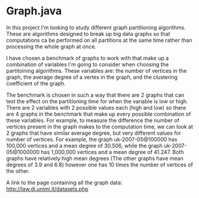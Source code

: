 # Graph.java
In this project I'm looking to study different graph partitioning algorithms. These are algorithms designed to break up big data
graphs so that computations ca be performed on all partitions at the same time rather than processing the whole graph at once.

I have chosen a benchmark of graphs to work with that make up a combination of variables I'm going to consider when choosing
the partitoining algorithms. These variables are: the number of vertices in the graph, the average degree of a vertex in the graph,
and the clustering coefficient of the graph.

The benchmark is chosen in such a way that there are 2 graphs that can test the effect on the partitioning time for when the
variable is low or high. There are 2 variables with 2 possible values each (high and low) so there are 4 graphs in the benchmark that
make up every possible combination of these variables. For example, to measure the difference the number of vertices present in
the graph makes to the computation time, we can look at 2 graphs that have similar average degree,
but very different values for number of vertices. For example, the graph uk-2007-05@100000 has 100,000 vertices and a mean degree of 30.506, while the graph uk-2007-05@1000000 has 1,000,000 vertices and a mean degree of 41.247. Both graphs have relatively high mean degrees (The other graphs have mean degrees of 3.9 and 6.8) however one has 10 times the number of vertices of the other.

A link to the page containing all the graph data: http://law.di.unimi.it/datasets.php
